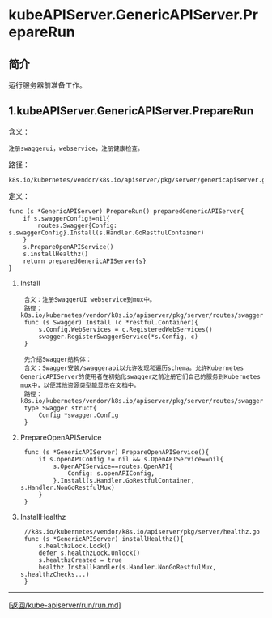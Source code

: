kubeAPIServer.GenericAPIServer.PrepareRun
=================================================================
## 简介
运行服务器前准备工作。

## 1.kubeAPIServer.GenericAPIServer.PrepareRun
含义：

    注册swaggerui，webservice，注册健康检查。

路径：

    k8s.io/kubernetes/vendor/k8s.io/apiserver/pkg/server/genericapiserver.go

定义：

    func (s *GenericAPIServer) PrepareRun() preparedGenericAPIServer{
        if s.swaggerConfig!=nil{
            routes.Swagger{Config: s.swaggerConfig}.Install(s.Handler.GoRestfulContainer)
        }
        s.PrepareOpenAPIService()
        s.installHealthz()
        return preparedGenericAPIServer{s}
    }

1. Install

        含义：注册SwaggerUI webservice到mux中。
        路径：k8s.io/kubernetes/vendor/k8s.io/apiserver/pkg/server/routes/swagger.go
        func (s Swagger) Install (c *restful.Container){
            s.Config.WebServices = c.RegisteredWebServices()
            swagger.RegisterSwaggerService(*s.Config, c)
        }

        先介绍Swagger结构体：
        含义：Swagger安装/swaggerapi以允许发现和遍历schema。允许Kubernetes GenericAPIServer的使用者在初始化swagger之前注册它们自己的服务到Kubernetes mux中，以便其他资源类型能显示在文档中。
        路径：k8s.io/kubernetes/vendor/k8s.io/apiserver/pkg/server/routes/swagger.go
        type Swagger struct{
            Config *swagger.Config
        }

2. PrepareOpenAPIService

        func (s *GenericAPIServer) PrepareOpenAPIService(){
            if s.openAPIConfig != nil && s.OpenAPIService==nil{
                s.OpenAPIService==routes.OpenAPI{
                    Config: s.openAPIConfig,
                }.Install(s.Handler.GoRestfulContainer, s.Handler.NonGoRestfulMux)
            }
        }

3. InstallHealthz

        //k8s.io/kubernetes/vendor/k8s.io/apiserver/pkg/server/healthz.go
        func (s *GenericAPIServer) installHealthz(){
            s.healthzLock.Lock()
            defer s.healthzLock.Unlock()
            s.healthzCreated = true
            healthz.InstallHandler(s.Handler.NonGoRestfulMux, s.healthzChecks...)
        }



_______________________________________________________________________
[[返回/kube-apiserver/run/run.md]](./run.md) 
